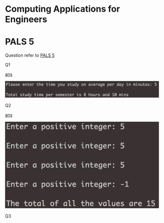 # Computing Applications for Engineers
# PALS 5

Question refer to [PALS 5](https://github.com/superoo7/PALS/blob/master/PALS5/README.pdf)

Q1

[ans](https://github.com/superoo7/PALS/blob/master/PALS5/ans/01.c)

![outputQ1](/PALS5/ans/01.png)


Q2

[ans](https://github.com/superoo7/PALS/blob/master/PALS5/ans/02.c)

![outputQ2](/PALS5/ans/02.png)

Q3